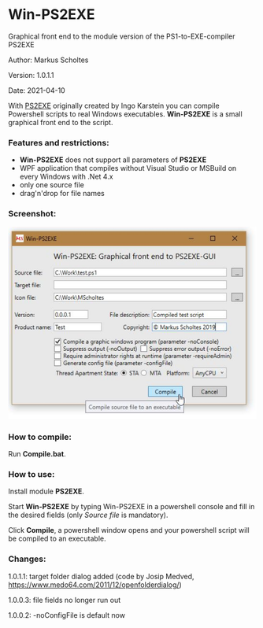 # Win-PS2EXE
Graphical front end to the module version of the PS1-to-EXE-compiler PS2EXE

Author: Markus Scholtes

Version: 1.0.1.1

Date: 2021-04-10

With [PS2EXE](https://gallery.technet.microsoft.com/PS2EXE-GUI-Convert-e7cb69d5) originally created by Ingo Karstein you can compile Powershell scripts to real Windows executables. **Win-PS2EXE** is a small graphical front end to the script.

### Features and restrictions:
* **Win-PS2EXE** does not support all parameters of **PS2EXE**
* WPF application that compiles without Visual Studio or MSBuild on every Windows with .Net 4.x
* only one source file
* drag'n'drop for file names

### Screenshot:
![Screenshot](Screenshot.jpg)

### How to compile:
Run **Compile.bat**.

### How to use:
Install module **PS2EXE**.

Start **Win-PS2EXE** by typing Win-PS2EXE in a powershell console and fill in the desired fields (only *Source file* is mandatory).

Click **Compile**, a powershell window opens and your powershell script will be compiled to an executable.

### Changes:
1.0.1.1: target folder dialog added (code by Josip Medved, https://www.medo64.com/2011/12/openfolderdialog/)

1.0.0.3: file fields no longer run out

1.0.0.2: -noConfigFile is default now

